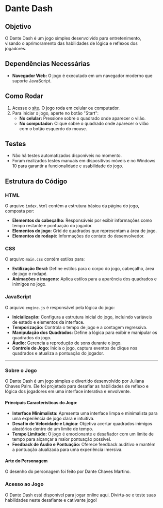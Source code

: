 # Dante Dash

## Objetivo
O Dante Dash é um jogo simples desenvolvido para entretenimento, visando o aprimoramento das habilidades de lógica e reflexos dos jogadores.

## Dependências Necessárias
- **Navegador Web:** O jogo é executado em um navegador moderno que suporte JavaScript.

## Como Rodar
1. Acesse o [site](https://julianachavespalm.live/dante-dash/). O jogo roda em celular ou computador.
2. Para iniciar o jogo, aperte no botão "Start":
    - **No celular:** Pressione sobre o quadrado onde aparecer o vilão.
    - **No computador:** Clique sobre o quadrado onde aparecer o vilão com o botão esquerdo do mouse.

## Testes
- Não há testes automatizados disponíveis no momento.
- Foram realizados testes manuais em dispositivos móveis e no Windows 10 para garantir a funcionalidade e usabilidade do jogo.

## Estrutura do Código

### HTML
O arquivo `index.html` contém a estrutura básica da página do jogo, composta por:
- **Elementos do cabeçalho:** Responsáveis por exibir informações como tempo restante e pontuação do jogador.
- **Elementos do jogo:** Grid de quadrados que representam a área de jogo.
- **Elementos do rodapé:** Informações de contato do desenvolvedor.

### CSS
O arquivo `main.css` contém estilos para:
- **Estilização Geral:** Define estilos para o corpo do jogo, cabeçalho, área de jogo e rodapé.
- **Animações e imagens:** Aplica estilos para a aparência dos quadrados e inimigos no jogo.

### JavaScript
O arquivo `engine.js` é responsável pela lógica do jogo:
- **Inicialização:** Configura a estrutura inicial do jogo, incluindo variáveis de estado e elementos da interface.
- **Temporização:** Controla o tempo de jogo e a contagem regressiva.
- **Manipulação dos Quadrados:** Define a lógica para exibir e manipular os quadrados do jogo.
- **Áudio:** Gerencia a reprodução de sons durante o jogo.
- **Controle do Jogo:** Inicia o jogo, captura eventos de clique nos quadrados e atualiza a pontuação do jogador.

---

### Sobre o Jogo
O Dante Dash é um jogo simples e divertido desenvolvido por Juliana Chaves Palm. Ele foi projetado para desafiar as habilidades de reflexo e lógica dos jogadores em uma interface interativa e envolvente.

#### Principais Características do Jogo:
- **Interface Minimalista:** Apresenta uma interface limpa e minimalista para uma experiência de jogo clara e intuitiva.
- **Desafio de Velocidade e Lógica:** Objetiva acertar quadrados inimigos aleatórios dentro de um limite de tempo.
- **Tempo Limitado:** O jogo é emocionante e desafiador com um limite de tempo para alcançar a maior pontuação possível.
- **Feedback de Áudio e Pontuação:** Oferece feedback auditivo e mantém a pontuação atualizada para uma experiência imersiva.

#### Arte do Personagem
O desenho do personagem foi feito por Dante Chaves Martino.

### Acesso ao Jogo
O Dante Dash está disponível para jogar online [aqui](https://julianachavespalm.live/dante-dash/). Divirta-se e teste suas habilidades neste desafiante e cativante jogo!
